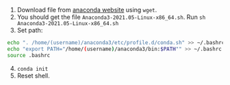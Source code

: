 1. Download file from [anaconda website](https://www.anaconda.com/products/individual) using `wget`.
2. You should get the file `Anaconda3-2021.05-Linux-x86_64.sh`. Run `sh Anaconda3-2021.05-Linux-x86_64.sh`
3. Set path: 
```bash 
echo ". /home/(username)/anaconda3/etc/profile.d/conda.sh" >> ~/.bashrc
echo "export PATH="/home/(username)/anaconda3/bin:$PATH"" >> ~/.bashrc
source .bashrc
```
4. `conda init`
5. Reset shell.
